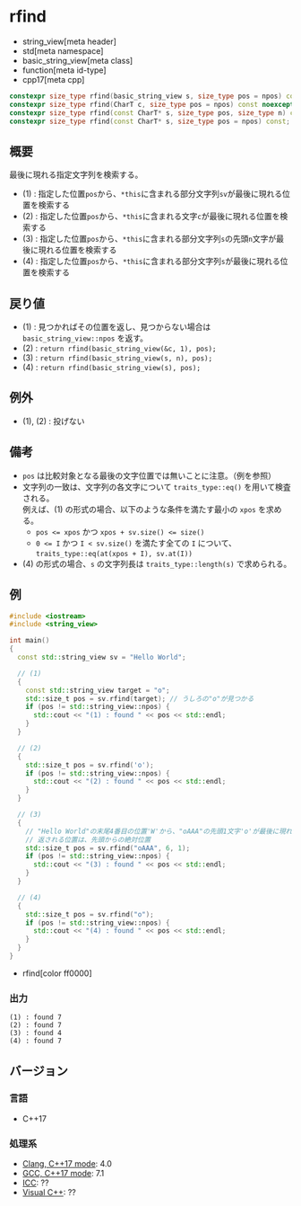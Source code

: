 # rfind
* string_view[meta header]
* std[meta namespace]
* basic_string_view[meta class]
* function[meta id-type]
* cpp17[meta cpp]

```cpp
constexpr size_type rfind(basic_string_view s, size_type pos = npos) const noexcept; // (1)
constexpr size_type rfind(CharT c, size_type pos = npos) const noexcept;             // (2)
constexpr size_type rfind(const CharT* s, size_type pos, size_type n) const;         // (3)
constexpr size_type rfind(const CharT* s, size_type pos = npos) const;               // (4)
```

## 概要
最後に現れる指定文字列を検索する。

- (1) : 指定した位置`pos`から、`*this`に含まれる部分文字列`sv`が最後に現れる位置を検索する
- (2) : 指定した位置`pos`から、`*this`に含まれる文字`c`が最後に現れる位置を検索する
- (3) : 指定した位置`pos`から、`*this`に含まれる部分文字列`s`の先頭`n`文字が最後に現れる位置を検索する
- (4) : 指定した位置`pos`から、`*this`に含まれる部分文字列`s`が最後に現れる位置を検索する


## 戻り値
- (1) : 見つかればその位置を返し、見つからない場合は `basic_string_view::npos` を返す。
- (2) : `return rfind(basic_string_view(&c, 1), pos);`
- (3) : `return rfind(basic_string_view(s, n), pos);`
- (4) : `return rfind(basic_string_view(s), pos);`


## 例外
- (1), (2) : 投げない


## 備考
- `pos` は比較対象となる最後の文字位置では無いことに注意。（例を参照）
- 文字列の一致は、文字列の各文字について `traits_type::eq()` を用いて検査される。  
	例えば、(1) の形式の場合、以下のような条件を満たす最小の `xpos` を求める。
	* `pos <= xpos` かつ `xpos + sv.size() <= size()`
	* `0 <= I` かつ `I < sv.size()` を満たす全ての `I` について、`traits_type::eq(at(xpos + I), sv.at(I))`
- (4) の形式の場合、`s` の文字列長は `traits_type::length(s)` で求められる。


## 例
```cpp example
#include <iostream>
#include <string_view>

int main()
{
  const std::string_view sv = "Hello World";

  // (1)
  {
    const std::string_view target = "o";
    std::size_t pos = sv.rfind(target); // うしろの"o"が見つかる
    if (pos != std::string_view::npos) {
      std::cout << "(1) : found " << pos << std::endl;
    }
  }

  // (2)
  {
    std::size_t pos = sv.rfind('o');
    if (pos != std::string_view::npos) {
      std::cout << "(2) : found " << pos << std::endl;
    }
  }

  // (3)
  {
    // "Hello World"の末尾4番目の位置'W'から、"oAAA"の先頭1文字'o'が最後に現れる位置を検索する。
    // 返される位置は、先頭からの絶対位置
    std::size_t pos = sv.rfind("oAAA", 6, 1);
    if (pos != std::string_view::npos) {
      std::cout << "(3) : found " << pos << std::endl;
    }
  }

  // (4)
  {
    std::size_t pos = sv.rfind("o");
    if (pos != std::string_view::npos) {
      std::cout << "(4) : found " << pos << std::endl;
    }
  }
}
```
* rfind[color ff0000]

### 出力
```
(1) : found 7
(2) : found 7
(3) : found 4
(4) : found 7
```


## バージョン
### 言語
- C++17

### 処理系
- [Clang, C++17 mode](/implementation.md#clang): 4.0
- [GCC, C++17 mode](/implementation.md#gcc): 7.1
- [ICC](/implementation.md#icc): ??
- [Visual C++](/implementation.md#visual_cpp): ??
